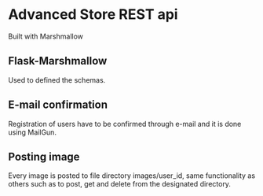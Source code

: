 # Advanced Store REST api

Built with Marshmallow

## Flask-Marshmallow
Used to defined the schemas. 
 
## E-mail confirmation
Registration of users have to be confirmed through e-mail and it is done using MailGun.

## Posting image
Every image is posted to file directory images/user_id, same functionality as others such as to post, get and delete from the designated directory.

